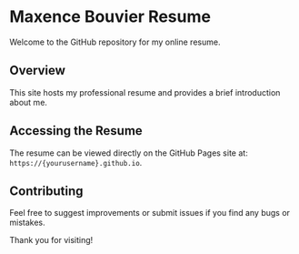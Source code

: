 # Maxence Bouvier Resume

Welcome to the GitHub repository for my online resume.

## Overview

This site hosts my professional resume and provides a brief introduction about me.

## Accessing the Resume

The resume can be viewed directly on the GitHub Pages site at: `https://{yourusername}.github.io`.

## Contributing

Feel free to suggest improvements or submit issues if you find any bugs or mistakes.

Thank you for visiting!
